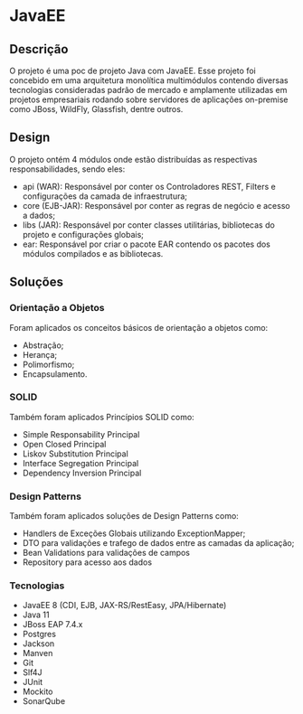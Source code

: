 # JavaEE

## Descrição

O projeto é uma poc de projeto Java com JavaEE. Esse projeto foi concebido em uma arquitetura monolítica multimódulos contendo diversas tecnologias 
consideradas padrão de mercado e amplamente utilizadas em projetos empresariais rodando sobre servidores de aplicações on-premise como JBoss, WildFly, Glassfish, dentre outros.


## Design

O projeto ontém 4 módulos onde estão distribuídas as respectivas responsabilidades, sendo eles:
- api (WAR): Responsável por conter os Controladores REST, Filters e configurações da camada de infraestrutura;
- core (EJB-JAR): Responsável por conter as regras de negócio e acesso a dados;
- libs (JAR): Responsável por conter classes utilitárias, bibliotecas do projeto e configurações globais;
- ear: Responsável por criar o pacote EAR contendo os pacotes dos módulos compilados e as bibliotecas.


## Soluções

### Orientação a Objetos
Foram aplicados os conceitos básicos de orientação a objetos como:
- Abstração;
- Herança;
- Polimorfismo;
- Encapsulamento.

### SOLID
Também foram aplicados Princípios SOLID como:
- Simple Responsability Principal
- Open Closed Principal
- Liskov Substitution Principal
- Interface Segregation Principal
- Dependency Inversion Principal

### Design Patterns
Também foram aplicados soluções de Design Patterns como:
- Handlers de Exceções Globais utilizando ExceptionMapper;
- DTO para validações e trafego de dados entre as camadas da aplicação;
- Bean Validations para validações de campos
- Repository para acesso aos dados


### Tecnologias

- JavaEE 8 (CDI, EJB, JAX-RS/RestEasy, JPA/Hibernate)
- Java 11
- JBoss EAP 7.4.x
- Postgres
- Jackson
- Manven
- Git
- Slf4J
- JUnit
- Mockito
- SonarQube
